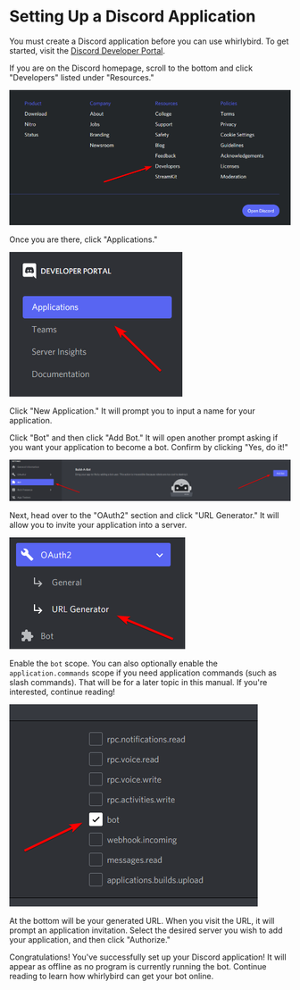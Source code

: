 # Setting Up a Discord Application

You must create a Discord application before you can use whirlybird. To get
started, visit the
[Discord Developer Portal](https://discord.com/developers/applications).

If you are on the Discord homepage, scroll to the bottom and click "Developers"
listed under "Resources."

![](./assets/setting_up_a_discord_application_0.png)

Once you are there, click "Applications."

![](./assets/setting_up_a_discord_application_1.png)

Click "New Application." It will prompt you to input a name for your
application.

Click "Bot" and then click "Add Bot." It will open another prompt asking if you
want your application to become a bot. Confirm by clicking "Yes, do it!"

![](./assets/setting_up_a_discord_application_2.png)

Next, head over to the "OAuth2" section and click "URL Generator." It will allow
you to invite your application into a server.

![](./assets/setting_up_a_discord_application_3.png)

Enable the `bot` scope. You can also optionally enable the
`application.commands` scope if you need application commands (such as slash
commands). That will be for a later topic in this manual. If you're interested,
continue reading!

![](./assets/setting_up_a_discord_application_4.png)

At the bottom will be your generated URL. When you visit the URL, it will prompt
an application invitation. Select the desired server you wish to add your
application, and then click "Authorize."

Congratulations! You've successfully set up your Discord application! It will
appear as offline as no program is currently running the bot. Continue reading
to learn how whirlybird can get your bot online.
